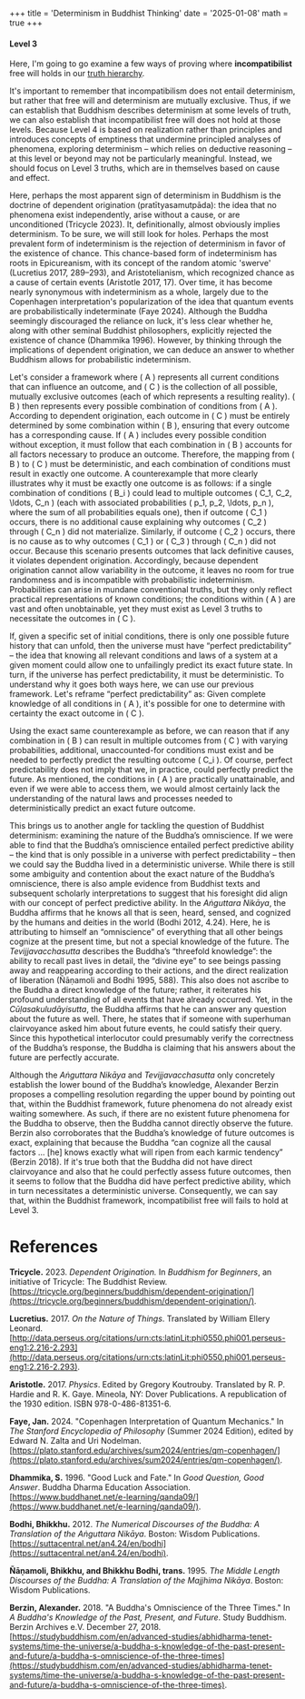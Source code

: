 +++
title = 'Determinism in Buddhist Thinking'
date = '2025-01-08'
math = true
+++
#### Level 3

Here, I'm going to go examine a few ways of proving where **incompatibilist** free will holds in our [truth hierarchy](https://maliknyc.github.io/karmagambler.github.io/posts/post-7/).

It's important to remember that incompatibilism does not entail determinism, but rather that free will and determinism are mutually exclusive. Thus, if we can establish that Buddhism describes determinism at some levels of truth, we can also establish that incompatibilist free will does not hold at those levels. Because Level 4 is based on realization rather than principles and introduces concepts of emptiness that undermine principled analyses of phenomena, exploring determinism – which relies on deductive reasoning – at this level or beyond may not be particularly meaningful. Instead, we should focus on Level 3 truths, which are in themselves based on cause and effect.

Here, perhaps the most apparent sign of determinism in Buddhism is the doctrine of dependent origination (pratītyasamutpāda): the idea that no phenomena exist independently, arise without a cause, or are unconditioned (Tricycle 2023). It, definitionally, almost obviously implies determinism. To be sure, we will still look for holes. Perhaps the most prevalent form of indeterminism is the rejection of determinism in favor of the existence of chance. This chance-based form of indeterminism has roots in Epicureanism, with its concept of the random atomic 'swerve' (Lucretius 2017, 289–293), and Aristotelianism, which recognized chance as a cause of certain events (Aristotle 2017, 17). Over time, it has become nearly synonymous with indeterminism as a whole, largely due to the Copenhagen interpretation's popularization of the idea that quantum events are probabilistically indeterminate (Faye 2024). Although the Buddha seemingly discouraged the reliance on luck, it's less clear whether he, along with other seminal Buddhist philosophers, explicitly rejected the existence of chance (Dhammika 1996). However, by thinking through the implications of dependent origination, we can deduce an answer to whether Buddhism allows for probabilistic indeterminism.

Let's consider a framework where \( A \) represents all current conditions that can influence an outcome, and \( C \) is the collection of all possible, mutually exclusive outcomes (each of which represents a resulting reality). \( B \) then represents every possible combination of conditions from \( A \). According to dependent origination, each outcome in \( C \) must be entirely determined by some combination within \( B \), ensuring that every outcome has a corresponding cause. If \( A \) includes every possible condition without exception, it must follow that each combination in \( B \) accounts for all factors necessary to produce an outcome. Therefore, the mapping from \( B \) to \( C \) must be deterministic, and each combination of conditions must result in exactly one outcome. A counterexample that more clearly illustrates why it must be exactly one outcome is as follows: if a single combination of conditions \( B_i \) could lead to multiple outcomes \( C_1, C_2, \ldots, C_n \) (each with associated probabilities \( p_1, p_2, \ldots, p_n \), where the sum of all probabilities equals one), then if outcome \( C_1 \) occurs, there is no additional cause explaining why outcomes \( C_2 \) through \( C_n \) did not materialize. Similarly, if outcome \( C_2 \) occurs, there is no cause as to why outcomes \( C_1 \) or \( C_3 \) through \( C_n \) did not occur. Because this scenario presents outcomes that lack definitive causes, it violates dependent origination. Accordingly, because dependent origination cannot allow variability in the outcome, it leaves no room for true randomness and is incompatible with probabilistic indeterminism. Probabilities can arise in mundane conventional truths, but they only reflect practical representations of known conditions; the conditions within \( A \) are vast and often unobtainable, yet they must exist as Level 3 truths to necessitate the outcomes in \( C \).

If, given a specific set of initial conditions, there is only one possible future history that can unfold, then the universe must have “perfect predictability” – the idea that knowing all relevant conditions and laws of a system at a given moment could allow one to unfailingly predict its exact future state. In turn, if the universe has perfect predictability, it must be deterministic. To understand why it goes both ways here, we can use our previous framework. Let's reframe “perfect predictability” as: Given complete knowledge of all conditions in \( A \), it's possible for one to determine with certainty the exact outcome in \( C \).

Using the exact same counterexample as before, we can reason that if any combination in \( B \) can result in multiple outcomes from \( C \) with varying probabilities, additional, unaccounted-for conditions must exist and be needed to perfectly predict the resulting outcome \( C_i \). Of course, perfect predictability does not imply that we, in practice, could perfectly predict the future. As mentioned, the conditions in \( A \) are practically unattainable, and even if we were able to access them, we would almost certainly lack the understanding of the natural laws and processes needed to deterministically predict an exact future outcome.

This brings us to another angle for tackling the question of Buddhist determinism: examining the nature of the Buddha’s omniscience. If we were able to find that the Buddha’s omniscience entailed perfect predictive ability – the kind that is only possible in a universe with perfect predictability – then we could say the Buddha lived in a deterministic universe. While there is still some ambiguity and contention about the exact nature of the Buddha’s omniscience, there is also ample evidence from Buddhist texts and subsequent scholarly interpretations to suggest that his foresight did align with our concept of perfect predictive ability. In the *Aṅguttara Nikāya*, the Buddha affirms that he knows all that is seen, heard, sensed, and cognized by the humans and deities in the world (Bodhi 2012, 4.24). Here, he is attributing to himself an “omniscience” of everything that all other beings cognize at the present time, but not a special knowledge of the future. The *Tevijjavacchasutta* describes the Buddha’s “threefold knowledge”: the ability to recall past lives in detail, the “divine eye” to see beings passing away and reappearing according to their actions, and the direct realization of liberation (Ñāṇamoli and Bodhi 1995, 588). This also does not ascribe to the Buddha a direct knowledge of the future; rather, it reiterates his profound understanding of all events that have already occurred. Yet, in the *Cūḷasakuludāyisutta*, the Buddha affirms that he can answer any question about the future as well. There, he states that if someone with superhuman clairvoyance asked him about future events, he could satisfy their query. Since this hypothetical interlocutor could presumably verify the correctness of the Buddha’s response, the Buddha is claiming that his answers about the future are perfectly accurate.

Although the *Aṅguttara Nikāya* and *Tevijjavacchasutta* only concretely establish the lower bound of the Buddha’s knowledge, Alexander Berzin proposes a compelling resolution regarding the upper bound by pointing out that, within the Buddhist framework, future phenomena do not already exist waiting somewhere. As such, if there are no existent future phenomena for the Buddha to observe, then the Buddha cannot directly observe the future. Berzin also corroborates that the Buddha’s knowledge of future outcomes is exact, explaining that because the Buddha “can cognize all the causal factors … [he] knows exactly what will ripen from each karmic tendency” (Berzin 2018). If it's true both that the Buddha did not have direct clairvoyance and also that he could perfectly assess future outcomes, then it seems to follow that the Buddha did have perfect predictive ability, which in turn necessitates a deterministic universe. Consequently, we can say that, within the Buddhist framework, incompatibilist free will fails to hold at Level 3.

# References
**Tricycle.** 2023. *Dependent Origination.* In *Buddhism for Beginners*, an initiative of Tricycle: The Buddhist Review. [https://tricycle.org/beginners/buddhism/dependent-origination/](https://tricycle.org/beginners/buddhism/dependent-origination/).

**Lucretius.** 2017. *On the Nature of Things*. Translated by William Ellery Leonard. [http://data.perseus.org/citations/urn:cts:latinLit:phi0550.phi001.perseus-eng1:2.216-2.293](http://data.perseus.org/citations/urn:cts:latinLit:phi0550.phi001.perseus-eng1:2.216-2.293).

**Aristotle.** 2017. *Physics*. Edited by Gregory Koutrouby. Translated by R. P. Hardie and R. K. Gaye. Mineola, NY: Dover Publications. A republication of the 1930 edition. ISBN 978-0-486-81351-6.

**Faye, Jan.** 2024. "Copenhagen Interpretation of Quantum Mechanics." In *The Stanford Encyclopedia of Philosophy* (Summer 2024 Edition), edited by Edward N. Zalta and Uri Nodelman. [https://plato.stanford.edu/archives/sum2024/entries/qm-copenhagen/](https://plato.stanford.edu/archives/sum2024/entries/qm-copenhagen/).

**Dhammika, S.** 1996. "Good Luck and Fate." In *Good Question, Good Answer*. Buddha Dharma Education Association. [https://www.buddhanet.net/e-learning/qanda09/](https://www.buddhanet.net/e-learning/qanda09/).

**Bodhi, Bhikkhu.** 2012. *The Numerical Discourses of the Buddha: A Translation of the Aṅguttara Nikāya*. Boston: Wisdom Publications. [https://suttacentral.net/an4.24/en/bodhi](https://suttacentral.net/an4.24/en/bodhi).

**Ñāṇamoli, Bhikkhu, and Bhikkhu Bodhi, trans.** 1995. *The Middle Length Discourses of the Buddha: A Translation of the Majjhima Nikāya*. Boston: Wisdom Publications.

**Berzin, Alexander.** 2018. "A Buddha's Omniscience of the Three Times." In *A Buddha's Knowledge of the Past, Present, and Future*. Study Buddhism. Berzin Archives e.V. December 27, 2018. [https://studybuddhism.com/en/advanced-studies/abhidharma-tenet-systems/time-the-universe/a-buddha-s-knowledge-of-the-past-present-and-future/a-buddha-s-omniscience-of-the-three-times](https://studybuddhism.com/en/advanced-studies/abhidharma-tenet-systems/time-the-universe/a-buddha-s-knowledge-of-the-past-present-and-future/a-buddha-s-omniscience-of-the-three-times).
